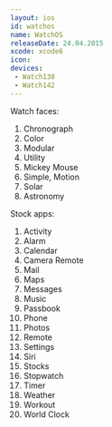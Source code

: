 ```yaml
---
layout: ios
id: watchos
name: WatchOS
releaseDate: 24.04.2015
xcode: xcode6
icon:
devices:
 - Watch138
 - Watch142
---
```


Watch faces:

1. Chronograph
1. Color
1. Modular
1. Utility
1. Mickey Mouse
1. Simple, Motion
1. Solar
1. Astronomy

Stock apps:

1. Activity
1. Alarm
1. Calendar
1. Camera Remote
1. Mail
1. Maps
1. Messages
1. Music
1. Passbook
1. Phone
1. Photos
1. Remote
1. Settings
1. Siri
1. Stocks
1. Stopwatch
1. Timer
1. Weather
1. Workout
1. World Clock
